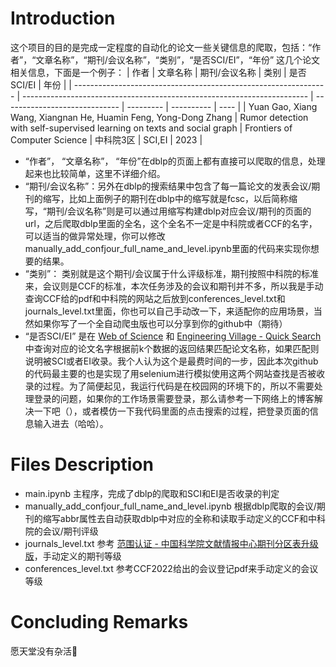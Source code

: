 # Introduction
这个项目的目的是完成一定程度的自动化的论文一些关键信息的爬取，包括：“作者”，“文章名称”，“期刊/会议名称”，“类别”，“是否SCI/EI”，“年份” 这几个论文相关信息，下面是一个例子：
| 作者                                                            | 文章名称                                                                | 期刊/会议名称                 | 类别      | 是否SCI/EI | 年份 |
| --------------------------------------------------------------- | ----------------------------------------------------------------------- | ----------------------------- | --------- | ---------- | ---- |
| Yuan Gao, Xiang Wang, Xiangnan He, Huamin Feng, Yong-Dong Zhang | Rumor detection with self-supervised learning on texts and social graph | Frontiers of Computer Science | 中科院3区 | SCI,EI     | 2023 |

- “作者”， “文章名称”， “年份”在dblp的页面上都有直接可以爬取的信息，处理起来也比较简单，这里不详细介绍。
- “期刊/会议名称”：另外在dblp的搜索结果中包含了每一篇论文的发表会议/期刊的缩写，比如上面例子的期刊在dblp中的缩写就是fcsc，以后简称缩写，“期刊/会议名称”则是可以通过用缩写构建dblp对应会议/期刊的页面的url，之后爬取dblp里面的全名，这个全名不一定是中科院或者CCF的名字，可以适当的做异常处理，你可以修改manually_add_confjour_full_name_and_level.ipynb里面的代码来实现你想要的结果。
- “类别”： 类别就是这个期刊/会议属于什么评级标准，期刊按照中科院的标准来，会议则是CCF的标准，本次任务涉及的会议和期刊并不多，所以我是手动查询CCF给的pdf和中科院的网站之后放到conferences_level.txt和journals_level.txt里面，你也可以自己手动改一下，来适配你的应用场景，当然如果你写了一个全自动爬虫版也可以分享到你的github中（期待）
- “是否SCI/EI” 是在 [Web of Science](https://webofscience.clarivate.cn/wos/alldb/basic-search) 和  [Engineering Village - Quick Search](https://www.engineeringvillage.com/search/quick.url)中查询对应的论文名字根据前k个数据的返回结果匹配论文名称，如果匹配则说明被SCI或者EI收录。我个人认为这个是最费时间的一步，因此本次github的代码最主要的也是实现了用selenium进行模拟使用这两个网站查找是否被收录的过程。为了简便起见，我运行代码是在校园网的环境下的，所以不需要处理登录的问题，如果你的工作场景需要登录，那么请参考一下网络上的博客解决一下吧（），或者模仿一下我代码里面的点击搜索的过程，把登录页面的信息输入进去（哈哈）。

# Files Description
- main.ipynb
主程序，完成了dblp的爬取和SCI和EI是否收录的判定
- manually_add_confjour_full_name_and_level.ipynb
根据dblp爬取的会议/期刊的缩写abbr属性去自动获取dblp中对应的全称和读取手动定义的CCF和中科院的会议/期刊评级
- journals_level.txt
参考 [范围认证 - 中国科学院文献情报中心期刊分区表升级版](http://advanced.fenqubiao.com/Macro/Journal?name=%E8%AE%A1%E7%AE%97%E6%9C%BA%E7%A7%91%E5%AD%A6&year=2022)，手动定义的期刊等级
- conferences_level.txt
参考CCF2022给出的会议登记pdf来手动定义的会议等级

# Concluding Remarks
愿天堂没有杂活:pray: